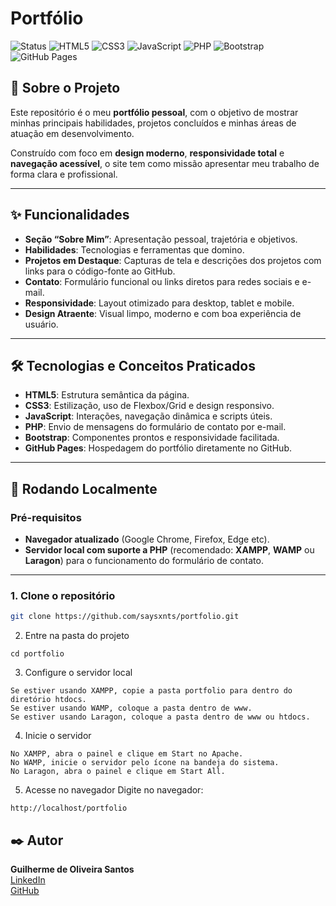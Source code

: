 # Portfólio

![Status](https://img.shields.io/badge/status-em%20desenvolvimento-yellow)
![HTML5](https://img.shields.io/badge/HTML5-E34F26?style=for-the-badge&logo=html5&logoColor=white)
![CSS3](https://img.shields.io/badge/CSS3-1572B6?style=for-the-badge&logo=css3&logoColor=white)
![JavaScript](https://img.shields.io/badge/JavaScript-F7DF1E?style=for-the-badge&logo=javascript&logoColor=black)
![PHP](https://img.shields.io/badge/PHP-777BB4?style=for-the-badge&logo=php&logoColor=white)
![Bootstrap](https://img.shields.io/badge/Bootstrap-7952B3?style=for-the-badge&logo=bootstrap&logoColor=white)
![GitHub Pages](https://img.shields.io/badge/GitHub%20Pages-222222?style=for-the-badge&logo=github&logoColor=white)

## 📖 Sobre o Projeto

Este repositório é o meu **portfólio pessoal**, com o objetivo de mostrar minhas principais habilidades, projetos concluídos e minhas áreas de atuação em desenvolvimento.

Construído com foco em **design moderno**, **responsividade total** e **navegação acessível**, o site tem como missão apresentar meu trabalho de forma clara e profissional.

---

## ✨ Funcionalidades

- **Seção “Sobre Mim”**: Apresentação pessoal, trajetória e objetivos.  
- **Habilidades**: Tecnologias e ferramentas que domino.  
- **Projetos em Destaque**: Capturas de tela e descrições dos projetos com links para o código-fonte ao GitHub.  
- **Contato**: Formulário funcional ou links diretos para redes sociais e e-mail.  
- **Responsividade**: Layout otimizado para desktop, tablet e mobile.  
- **Design Atraente**: Visual limpo, moderno e com boa experiência de usuário.  

---

## 🛠️ Tecnologias e Conceitos Praticados

- **HTML5**: Estrutura semântica da página.  
- **CSS3**: Estilização, uso de Flexbox/Grid e design responsivo.  
- **JavaScript**: Interações, navegação dinâmica e scripts úteis.  
- **PHP**: Envio de mensagens do formulário de contato por e-mail.  
- **Bootstrap**: Componentes prontos e responsividade facilitada.  
- **GitHub Pages**: Hospedagem do portfólio diretamente no GitHub.  

---

## 🚀 Rodando Localmente

### **Pré-requisitos**
- **Navegador atualizado** (Google Chrome, Firefox, Edge etc).  
- **Servidor local com suporte a PHP** (recomendado: **XAMPP**, **WAMP** ou **Laragon**) para o funcionamento do formulário de contato.
---

### **1. Clone o repositório**
```bash
git clone https://github.com/saysxnts/portfolio.git
```
2. Entre na pasta do projeto
```
cd portfolio
```

3. Configure o servidor local
```
Se estiver usando XAMPP, copie a pasta portfolio para dentro do diretório htdocs.
Se estiver usando WAMP, coloque a pasta dentro de www.
Se estiver usando Laragon, coloque a pasta dentro de www ou htdocs.
```
4. Inicie o servidor
```
No XAMPP, abra o painel e clique em Start no Apache.
No WAMP, inicie o servidor pelo ícone na bandeja do sistema.
No Laragon, abra o painel e clique em Start All.
```
5. Acesse no navegador
Digite no navegador:
```
http://localhost/portfolio
```

## ✒️ Autor

**Guilherme de Oliveira Santos**  
[LinkedIn](https://www.linkedin.com/in/guilhermedeoliveirasantos)  
[GitHub](https://github.com/guilhermeoliveirasantos)
